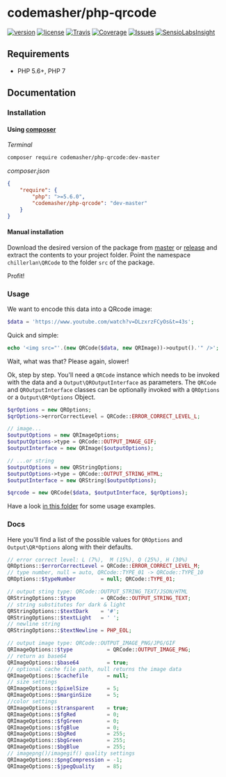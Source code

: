 # codemasher/php-qrcode

[![version][packagist-badge]][packagist]
[![license][license-badge]][license]
[![Travis][travis-badge]][travis]
[![Coverage][coverage-badge]][coverage]
[![Issues][issue-badge]][issues]
[![SensioLabsInsight][sensio-badge]][sensio]

[packagist-badge]: https://img.shields.io/packagist/v/codemasher/php-qrcode.svg?style=flat-square
[packagist]: https://packagist.org/packages/codemasher/php-qrcode
[license-badge]: https://img.shields.io/packagist/l/codemasher/php-qrcode.svg?style=flat-square
[license]: https://github.com/codemasher/php-qrcode/blob/master/LICENSE
[travis-badge]: https://img.shields.io/travis/codemasher/php-qrcode.svg?style=flat-square
[travis]: https://travis-ci.org/codemasher/php-qrcode
[coverage-badge]: https://img.shields.io/codecov/c/github/codemasher/php-qrcode.svg?style=flat-square
[coverage]: https://codecov.io/github/codemasher/php-qrcode
[issue-badge]: https://img.shields.io/github/issues/codemasher/php-qrcode.svg?style=flat-square
[issues]: https://github.com/codemasher/php-qrcode/issues
[sensio-badge]: https://img.shields.io/sensiolabs/i/bc7725fb-04af-4e15-9c76-115c20beb976.svg?style=flat-square
[sensio]: https://insight.sensiolabs.com/projects/bc7725fb-04af-4e15-9c76-115c20beb976


## Requirements
- PHP 5.6+, PHP 7

## Documentation

### Installation
#### Using [composer](https://getcomposer.org)

*Terminal*
```sh
composer require codemasher/php-qrcode:dev-master
```

*composer.json*
```json
{
	"require": {
		"php": ">=5.6.0",
		"codemasher/php-qrcode": "dev-master"
	}
}
```

#### Manual installation
Download the desired version of the package from [master](https://github.com/codemasher/php-qrcode/archive/master.zip) or 
[release](https://github.com/codemasher/php-qrcode/releases) and extract the contents to your project folder. 
Point the namespace `chillerlan\QRCode` to the folder `src` of the package.

Profit!

### Usage
We want to encode this data into a QRcode image:
```php
$data = 'https://www.youtube.com/watch?v=DLzxrzFCyOs&t=43s';
```

Quick and simple:
```php
echo '<img src="'.(new QRCode($data, new QRImage))->output().'" />';
```

Wait, what was that? Please again, slower!

Ok, step by step. You'll need a `QRCode` instance which needs to be invoked with the data and a `Output\QROutputInterface` as parameters.
The `QRCode` and `QROutputInterface` classes can be optionally invoked with a `QROptions` or a `Output\QR*Options` Object.
```php
$qrOptions = new QROptions;
$qrOptions->errorCorrectLevel = QRCode::ERROR_CORRECT_LEVEL_L;

// image...
$outputOptions = new QRImageOptions;
$outputOptions->type = QRCode::OUTPUT_IMAGE_GIF;
$outputInterface = new QRImage($outputOptions);

// ...or string
$outputOptions = new QRStringOptions;
$outputOptions->type = QRCode::OUTPUT_STRING_HTML;
$outputInterface = new QRString($outputOptions);

$qrcode = new QRCode($data, $outputInterface, $qrOptions);
```

Have a look [in this folder](https://github.com/codemasher/php-qrcode/tree/master/examples) for some usage examples.

### Docs
Here you'll find a list of the possible values for `QROptions` and `Output\QR*Options` along with their defaults.

```php
// error correct level: L (7%),  M (15%), Q (25%), H (30%)
QROptions::$errorCorrectLevel = QRCode::ERROR_CORRECT_LEVEL_M;
// type number, null = auto, QRCode::TYPE_01 -> QRCode::TYPE_10
QROptions::$typeNumber        = null; QRCode::TYPE_01;

// output sting type: QRCode::OUTPUT_STRING_TEXT/JSON/HTML
QRStringOptions::$type        = QRCode::OUTPUT_STRING_TEXT;
// string substitutes for dark & light
QRStringOptions::$textDark    = '#';
QRStringOptions::$textLight   = ' ';
// newline string
QRStringOptions::$textNewline = PHP_EOL;

// output image type: QRCode::OUTPUT_IMAGE_PNG/JPG/GIF
QRImageOptions::$type           = QRCode::OUTPUT_IMAGE_PNG;
// return as base64
QRImageOptions::$base64         = true;
// optional cache file path, null returns the image data
QRImageOptions::$cachefile      = null;
// size settings
QRImageOptions::$pixelSize      = 5;
QRImageOptions::$marginSize     = 5;
//color settings
QRImageOptions::$transparent    = true;
QRImageOptions::$fgRed          = 0;
QRImageOptions::$fgGreen        = 0;
QRImageOptions::$fgBlue         = 0;
QRImageOptions::$bgRed          = 255;
QRImageOptions::$bgGreen        = 255;
QRImageOptions::$bgBlue         = 255;
// imagepng()/imagegif() quality settings
QRImageOptions::$pngCompression = -1;
QRImageOptions::$jpegQuality    = 85;

```
